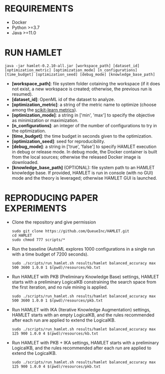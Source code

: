 # REQUIREMENTS
- Docker
- Python >=3.7
- Java >=11.0

# RUN HAMLET

    java -jar hamlet-0.2.10-all.jar [workspace_path] [dataset_id] [optimization_metric] [optimization_mode] [n_configurations] [time_budget] [optimization_seed] [debug_mode] [knowledge_base_path]

- **[workspace_path]**: file system folder cotaining the workspace (if it does not exist, a new workspace is created; otherwise, the previous run is resumed).
- **[dataset_id]**: OpenML id of the dataset to analyze.
- **[optimization_metric]**: a string of the metric name to optimize (choose among the [scikit-learn metrics](https://scikit-learn.org/stable/modules/model_evaluation.html#scoring-parameter)).
- **[optimization_mode]**: a string in ['min', 'max'] to specify the objective as minimization or maximization.
- **[n_configurations]**: an integer of the number of configurations to try in the optimization.
- **[time_budget]**: the time budget in seconds given to the optimization.
- **[optimization_seed]**: seed for reproducibility.
- **[debug_mode]**: a string in ['true', 'false'] to specify HAMLET execution in debug or release mode. In debug mode, the Docker container is built from the local sources; otherwise the released Docker image is downloaded.
- **[knowledge_base_path]** (OPTIONAL): file system path to an HAMLET knowledge base. If provided, HAMLET is run in console (with no GUI) mode and the theory is leveraged; otherwise HAMLET GUI is launched.


# REPRODUCING PAPER EXPERIMENTS

- Clone the repository and give permission

      sudo git clone https://github.com/QueueInc/HAMLET.git
      cd HAMLET
      sudo chmod 777 scripts/*

- Run the baseline (AutoML explores 1000 configurations in a single run with a time budget of 7200 seconds).

      sudo ./scripts/run_hamlet.sh results/hamlet balanced_accuracy max 500 3600 1.0.0 1 $(pwd)/resources/kb.txt

- Run HAMLET with PKB (Preliminary Knowledge Base) settings, HAMLET starts with a preliminary LogicalKB constraining the search space from the first iteration, and no rule mining is applied.

      sudo ./scripts/run_hamlet.sh results/hamlet balanced_accuracy max 500 3600 1.0.0 1 $(pwd)/resources/pkb.txt

- Run HAMLET with IKA (Iterative Knowledge Augmentation) settings, HAMLET starts with an empty LogicalKB, and the rules recommended after each run are applied to extend the LogicalKB.

      sudo ./scripts/run_hamlet.sh results/hamlet balanced_accuracy max 125 900 1.0.0 4 $(pwd)/resources/kb.txt

- Run HAMLET with PKB + IKA settings, HAMLET starts with a preliminary LogicalKB, and the rules recommended after each run are applied to extend the LogicalKB.

      sudo ./scripts/run_hamlet.sh results/hamlet balanced_accuracy max 125 900 1.0.0 4 $(pwd)/resources/pkb.txt